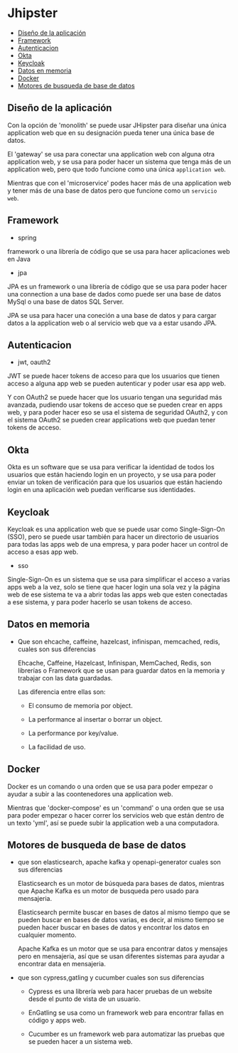 # Jhipster

- [Diseño de la aplicación](#diseño-de-la-aplicación)
- [Framework](#framework)
- [Autenticacion](#autenticacion)
- [Okta](#okta)
- [Keycloak](#keycloak)
- [Datos en memoria](#datos-en-memoria)
- [Docker](#docker)
- [Motores de busqueda de base de datos](#motores-de-busqueda-de-base-de-datos)

## Diseño de la aplicación

Con la opción de 'monolith' se puede usar JHipster para diseñar una única
application web que en su designación pueda tener una única base de datos.

El 'gateway' se usa para conectar una application web con alguna otra
application web, y se usa para poder hacer un sistema que tenga más de un
application web, pero que todo funcione como una única `application web`.

Mientras que con el 'microservice' podes hacer más de una application web y
tener más de una base de datos pero que funcione como un `servicio web`.


## Framework

- spring

framework o una librería de código que se usa para hacer aplicaciones web en
Java

- jpa 

JPA es un framework o una librería de código que se usa para poder hacer una
connection a una base de dados como puede ser una base de datos MySql o una base
de datos SQL Server.

JPA se usa para hacer una coneción a una base de datos y para cargar datos a
la application web o al servicio web que va a estar usando JPA.

## Autenticacion

- jwt, oauth2

JWT se puede hacer tokens de acceso para que los usuarios que tienen acceso a
alguna app web se pueden autenticar y poder usar esa app web.

Y con OAuth2 se puede hacer que los usuario tengan una seguridad más avanzada,
pudiendo usar tokens de acceso que se pueden crear en apps web, y para poder
hacer eso se usa el sistema de seguridad OAuth2, y con el sistema OAuth2 se
pueden crear applications web que puedan tener tokens de acceso.


## Okta

Okta es un software que se usa para verificar la identidad de todos los usuarios
que están haciendo login en un proyecto, y se usa para poder enviar un token de
verificación para que los usuarios que están haciendo login en una aplicación
web puedan verificarse sus identidades.

## Keycloak

Keycloak es una application web que se puede usar como Single-Sign-On (SSO),
pero se puede usar también para hacer un directorio de usuarios para todas las
apps web de una empresa, y para poder hacer un control de acceso a esas app web.

- sso

Single-Sign-On es un sistema que se usa para simplificar el acceso a varias apps
web a la vez, solo se tiene que hacer login una sola vez y la página web de ese
sistema te va a abrir todas las apps web que esten conectadas a ese sistema, y
para poder hacerlo se usan tokens de acceso.


## Datos en memoria

- Que son ehcache, caffeine, hazelcast, infinispan, memcached, redis, 
cuales son sus diferencias

    Ehcache, Caffeine, Hazelcast, Infinispan, MemCached, Redis, son librerías o Framework que se usan para guardar datos en la memoria y trabajar con las data guardadas.

    Las diferencia entre ellas son:

    - El consumo de memoria por object.

    - La performance al insertar o borrar un object.

    - La performance por key/value.

    - La facilidad de uso.

## Docker
Docker es un comando o una orden que se usa para poder empezar o ayudar a subir a las coontenedores una application web.

Mientras que 'docker-compose' es un 'command' o una orden que se usa para poder empezar o hacer correr los servicios web que están dentro de un texto 'yml', así se puede subir la application web a una computadora.

## Motores de busqueda de base de datos    

- que son elasticsearch, apache kafka y openapi-generator cuales son sus diferencias

    Elasticsearch es un motor de búsqueda para bases de datos, mientras que
    Apache Kafka es un motor de busqueda pero usado para mensajeria.

    Elasticsearch permite buscar en bases de datos al mismo tiempo que se pueden
    buscar en bases de datos varias, es decir, al mismo tiempo se pueden hacer
    buscar en bases de datos y encontrar los datos en cualquier momento.

    Apache Kafka es un motor que se usa para encontrar datos y mensajes pero en
    mensajeria, así que se usan diferentes sistemas para ayudar a encontrar data
    en mensajeria.

- que son cypress,gatling y cucumber cuales son sus diferencias

    - Cypress es una librería web para hacer pruebas de un website desde el punto de vista de un usuario.

    - EnGatling se usa como un framework web para encontrar fallas en código y apps web.

    - Cucumber es un framework web para automatizar las pruebas que se pueden hacer a un sistema web.